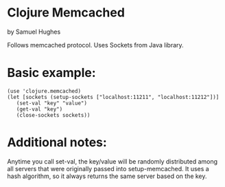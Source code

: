 # Clojure Memcached

by Samuel Hughes

Follows memcached protocol. Uses Sockets from Java library. 

# Basic example: 
  
    (use 'clojure.memcached)
    (let [sockets (setup-sockets ["localhost:11211", "localhost:11212"])]
       (set-val "key" "value")
       (get-val "key")
       (close-sockets sockets))

# Additional notes:

Anytime you call set-val, the key/value will be randomly distributed among all servers
that were originally passed into setup-memcached. It uses a hash algorithm, so it always
returns the same server based on the key.
